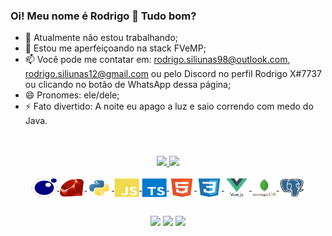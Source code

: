 ### Oi! Meu nome é Rodrigo 👋 Tudo bom? 

- 🔭 Atualmente não estou trabalhando;
- 🌱 Estou me aperfeiçoando na stack FVeMP;
- 📫 Você pode me contatar em: rodrigo.siliunas98@outlook.com, rodrigo.siliunas12@gmail.com ou pelo Discord no perfil Rodrigo X#7737 ou clicando no botão de WhatsApp dessa página;
- 😄 Pronomes: ele/dele;
- ⚡ Fato divertido: A noite eu apago a luz e saio correndo com medo do Java.

</br>
</br>


<div align="center">
  <a href="https://github.com/RodrigoSiliunas">
  <img height="180em" src="https://github-readme-stats.vercel.app/api?username=RodrigoSiliunas&show_icons=true&include_all_commits=true&count_private=true"/>
  <img height="180em" src="https://github-readme-stats.vercel.app/api/top-langs/?username=JazziJazz&layout=compact&langs_count=5"/>
</div>

 <div style="display: inline_block" align="center"><br>
  <img align="center" alt="Rodrigo-Lua" height="30" width="40" src="https://github.com/devicons/devicon/blob/master/icons/lua/lua-original.svg">
  <img align="center" alt="Rodrigo-Ruby" height="30" width="40" src="https://github.com/devicons/devicon/blob/master/icons/ruby/ruby-original.svg">
  <img align="center" alt="Rodrigo-Python" height="30" width="40" src="https://raw.githubusercontent.com/devicons/devicon/master/icons/python/python-original.svg">
  <img align="center" alt="Rodrigo-JS" height="30" width="40" src="https://raw.githubusercontent.com/devicons/devicon/master/icons/javascript/javascript-plain.svg">
  <img align="center" alt="Rodrigo-TS" height="30" width="40" src="https://raw.githubusercontent.com/devicons/devicon/master/icons/typescript/typescript-plain.svg">
   
  <img align="center" alt="Rodrigo-HTML" height="30" width="40" src="https://raw.githubusercontent.com/devicons/devicon/master/icons/html5/html5-original.svg">
  <img align="center" alt="Rodrigo-CSS" height="30" width="40" src="https://raw.githubusercontent.com/devicons/devicon/master/icons/css3/css3-original.svg">
   
  <img align="center" alt="Rodrigo-Vue" height="30" width="40" src="https://github.com/devicons/devicon/blob/master/icons/vuejs/vuejs-original-wordmark.svg">
   
  <img align="center" alt="Rodrigo-MongoDB" height="30" width="40" src="https://github.com/devicons/devicon/blob/master/icons/mongodb/mongodb-original-wordmark.svg">
  <img align="center" alt="Rodrigo-PostgreSQL" height="30" width="40" src="https://github.com/devicons/devicon/blob/master/icons/postgresql/postgresql-original.svg">
</div>
 
 ##
  
 <div align="center">
  <a href = "https://api.whatsapp.com/send/?phone=11963023837&text&app_absent=0"><img src="https://img.shields.io/badge/WhatsApp-25D366?style=for-the-badge&logo=whatsapp&logoColor=white" target="_blank"></a>
  <a href = "mailto:rodrigo.siliunas12@gmail.com"><img src="https://img.shields.io/badge/-Gmail-%23333?style=for-the-badge&logo=gmail&logoColor=white" target="_blank"></a>
  <a href="https://www.linkedin.com/in/rodrigo-siliunas-cunha-b197b519b/" target="_blank"><img src="https://img.shields.io/badge/-LinkedIn-%230077B5?style=for-the-badge&logo=linkedin&logoColor=white" target="_blank"></a> 
</div>
 
